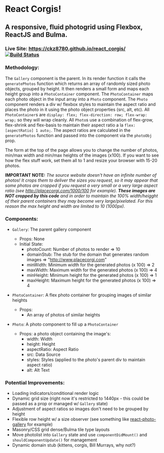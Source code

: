 # React Corgis!

## A responsive, fluid photogrid using Flexbox, ReactJS and Bulma.

### Live Site: https://ckz8780.github.io/react_corgis/ [![Build Status](https://travis-ci.org/ckz8780/react_corgis.svg?branch=master)](https://travis-ci.org/ckz8780/react_corgis)

### Methodology:

The `Gallery` component is the parent. In its render function it calls the `generatePhotos` function which returns an array of randomly sized photo objects, grouped by height. It then renders a small form and maps each height group into a `PhotoContainer` component. The `PhotoContainer` maps each photo object in the input array into a `Photo` component. The `Photo` component renders a div w/ flexbox styles to maintain the aspect ratio and places the photo in it using the photo object properties (src, alt, etc). All `PhotoContainer`s are `display: flex; flex-direction: row; flex-wrap: wrap;` so they will wrap cleanly. All `Photo`s use a combination of flex-grow, flex-shrink and flex-basis to maintain their aspect ratio a la `flex: [aspectRatio] 1 auto;`. The aspect ratios are calculated in the `generatePhotos` function and passed into the component via the `photoObj` prop.

The form at the top of the page allows you to change the number of photos, min/max width and min/max heights of the images (x100). If you want to see how the flex stuff work, set them all to 1 and resize your browser with 15-20 photos.

**IMPORTANT NOTE:** *The source website doesn't have an infinite number of photos! It crops them to deliver the sizes you request, so it may appear that some photos are cropped if you request a very small or a very large aspect ratio (see http://placecorgi.com/1000/100 for example). **These images are NOT cropped by this code** and in order to maintain the 100% width/heigght of their parent containers they may become very large/pixelated. For this reason the max height and width are limited to 10 (1000px).*

### Components:

- `Gallery`: The parent gallery component
  - Props: None
  - Initial State: 
    - photoCount: Number of photos to render => 10
    - domainStub: The stub for the domain that generates random images => "http://www.placecorgi.com"
    - minWidth: Minimum width for the generated photos (x 100) => 2
    - maxWidth: Maximum width for the generated photos (x 100) => 4
    - minHeight: Minimum height for the generated photos (x 100) => 1
    - maxHeight: Maximum height for the generated photos (x 100) => 4

- `PhotoContainer`: A flex photo container for grouping images of similar heights
  - Props: 
    - An array of photos of similar heights

- `Photo`: A photo component to fill up a `PhotoContainer`
  - Props: a photo object containing the image's:
    - width: Width
    - height: Height
    - aspectRatio: Aspect Ratio
    - src: Data Source
    - styles: Styles (applied to the photo's parent div to maintain aspect ratio)
    - alt: Alt Text

### Potential Improvements:

- Loading indicators/conditional render logic
- Dynamic grid size (right now it's restricted to 1440px - this could be passed as a prop or managed w/ `Gallery` state)
- Adjustment of aspect ratios so images don't need to be grouped by height
- Flexible row height w/ a size observer (see something like [react-photo-gallery](https://github.com/neptunian/react-photo-gallery/) for example)
- Masonry/CSS grid dense/Bulma tile type layouts
- Move photolist into `Gallery` state and use `componentDidMount()` and `shouldComponentUpdate()` for management
- Dynamic domain stub (kittens, corgis, Bill Murrays, why not?)